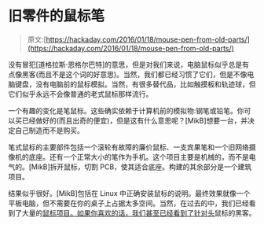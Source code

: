 # 旧零件的鼠标笔

> 原文:[https://hackaday.com/2016/01/18/mouse-pen-from-old-parts/](https://hackaday.com/2016/01/18/mouse-pen-from-old-parts/)

没有冒犯[道格拉斯·恩格尔巴特]的意思，但是对我们来说，电脑鼠标似乎总是有点像黑客(而且不是这个词的好意思)。当然，我们都已经习惯了它们，但是不像电脑键盘，没有电脑前的鼠标模拟。当然，有很多替代品，比如触摸板和轨迹球，但它们似乎永远不会像普通的老式鼠标那样流行。

一个有趣的变化是笔鼠标。这些确实依赖于计算机前的模拟物:钢笔或铅笔。你可以买已经做好的(而且出奇的便宜)，但是这有什么意思呢？[MikB]想要一台，并决定自己制造而不是购买。

笔式鼠标的主要部件包括一个滚轮有故障的廉价鼠标、一支宾果笔和一个旧网络摄像机的底座。还有一个正常大小的笔作为手机。这个项目主要是机械的，而不是电气的。[MikB]拆开鼠标，切割 PCB，使其适合底座。构建的其余部分是一个建筑项目。

结果似乎很好。[MikB]包括在 Linux 中正确安装鼠标的说明。最终效果就像一个平板电脑，但不需要在你的桌子上占据太多空间。当然，在过去的中，我们已经看到了大量的[鼠标项目。如果你喜欢的话，我们甚至已经看到了针对](http://hackaday.com/2015/04/10/hacklet-42-mouse-projects/)[头](http://hackaday.com/2014/12/20/right-hand-loses-job-as-head-mouse-enters-mousing-arena/)鼠标的黑客。